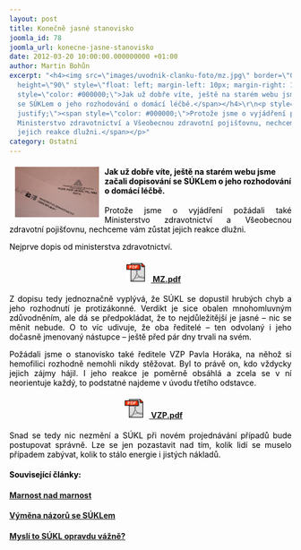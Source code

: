 ```yaml
---
layout: post
title: Konečně jasné stanovisko
joomla_id: 78
joomla_url: konecne-jasne-stanovisko
date: 2012-03-20 10:00:00.000000000 +01:00
author: Martin Bohůn
excerpt: "<h4><img src=\"images/uvodnik-clanku-foto/mz.jpg\" border=\"0\" width=\"150\"
  height=\"90\" style=\"float: left; margin-left: 10px; margin-right: 10px;\" /><span
  style=\"color: #000000;\">Jak už dobře víte, ještě na starém webu jsme začali dopisování
  se SÚKLem o jeho rozhodování o domácí léčbě.</span></h4>\r\n<p style=\"text-align:
  justify;\"><span style=\"color: #000000;\">Protože jsme o vyjádření požádali také
  Ministerstvo zdravotnictví a Všeobecnou zdravotní pojišťovnu, nechceme vám zůstat
  jejich reakce dlužni.</span></p>"
category: Ostatní
---
```

<h4><img src="images/uvodnik-clanku-foto/mz.jpg" border="0" width="150" height="90" style="float: left; margin-left: 10px; margin-right: 10px;" /><span style="color: #000000;">Jak už dobře víte, ještě na starém webu jsme začali dopisování se SÚKLem o jeho rozhodování o domácí léčbě.</span></h4>

<p style="text-align: justify;"><span style="color: #000000;">Protože jsme o vyjádření požádali také Ministerstvo zdravotnictví a Všeobecnou zdravotní pojišťovnu, nechceme vám zůstat jejich reakce dlužni.</span></p>



<p><span style="color: #000000;">Nejprve dopis od ministerstva zdravotnictví.</span></p>

<h4 style="text-align: center;"><strong><a href="images/dokumenty-pdf-doc/ministerstvo.pdf" target="_blank" title="Vyjádření MZ ČR"><img src="images/Ikony/ikona_pdf.jpg" border="0" width="35" height="35" style="margin-left: 10px; margin-right: 10px;" /></a></strong><a href="images/dokumenty-pdf-doc/ministerstvo.pdf" target="_blank" title="Vyjádření MZ ČR"> </a><a href="images/dokumenty-pdf-doc/ministerstvo.pdf" target="_blank" title="Vyjádření MZ ČR">MZ.pdf</a></h4>

<p style="text-align: justify;"><span style="color: #000000;">Z dopisu tedy jednoznačně vyplývá, že SÚKL se dopustil hrubých chyb a jeho rozhodnutí je protizákonné. Verdikt je sice obalen mnohomluvným zdůvodněním, ale dá se předpokládat, že to nejdůležitější je jasné – nic se měnit nebude. O to víc udivuje, že oba ředitelé – ten odvolaný i jeho dočasně jmenovaný nástupce – ještě před pár dny trvali na svém.</span></p>

<p style="text-align: justify;"><span style="color: #000000;">Požádali jsme o stanovisko také ředitele VZP Pavla Horáka, na něhož si hemofilici rozhodně nemohli nikdy stěžovat. Byl to právě on, kdo vždycky jejich zájmy hájil. I jeho reakce je poměrně obsáhlá a zcela se v ní neorientuje každý, to podstatné najdeme v úvodu třetího odstavce.</span></p>

<h4 style="text-align: center;"><a href="images/dokumenty-pdf-doc/vzp.pdf" target="_blank" title="Vyjádření VZP ČR"><img src="images/Ikony/ikona_pdf.jpg" border="0" width="35" height="35" style="margin-left: 10px; margin-right: 10px;" /><strong> VZP.pdf</strong></a></h4>

<p style="text-align: justify;"><span style="color: #000000;">Snad se tedy nic nezmění a SÚKL při novém projednávání případů bude postupovat správně. Lze se jen pozastavit nad tím, kolik lidí se muselo případem zabývat, kolik to stálo energie i jistých nákladů.</span></p>

<h4><strong><span style="color: #000000;">Související články:</span></strong><span style="color: #000000;"><a href="index.php/clanky/71-marnost-nad-marnost" target="_blank" title="Marnost nad marnost"><br /></a></span></h4>

<h4><span style="color: #000000;"><a href="index.php/clanky/71-marnost-nad-marnost" target="_blank" title="Marnost nad marnost">Marnost nad marnost</a><a href="soubory/offline/Hemofilici/www.hemofilici.cz/cs/clanek/336/vymena-nazoru-se-suklem.html" target="_blank" title="Výměna názorů se SÚKLem"></a></span></h4>

<h4><span style="color: #000000;"><a href="soubory/offline/Hemofilici/www.hemofilici.cz/cs/clanek/336/vymena-nazoru-se-suklem.html" target="_blank" title="Výměna názorů se SÚKLem">Výměna názorů se SÚKLem</a><br /><a href="soubory/offline/Hemofilici/www.hemofilici.cz/cs/clanek/333/mysli-to-sukl-opravdu-vazne.html" target="_blank" title="Myslí to SÚKL opravdu vážně?"></a></span></h4>

<h4><span style="color: #000000;"><a href="soubory/offline/Hemofilici/www.hemofilici.cz/cs/clanek/333/mysli-to-sukl-opravdu-vazne.html" target="_blank" title="Myslí to SÚKL opravdu vážně?">Myslí to SÚKL opravdu vážně?</a><br /><br /></span></h4>
